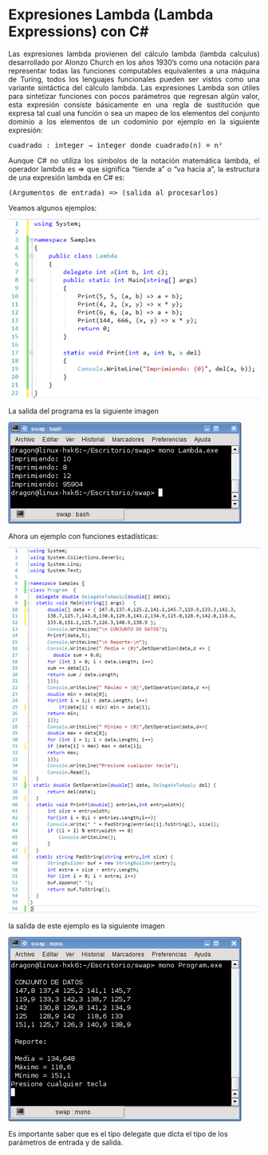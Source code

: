 # Expresiones Lambda (Lambda Expressions) con C#
<p align="justify">
Las expresiones lambda provienen del cálculo lambda (lambda calculus) desarrollado por Alonzo Church en los años 1930’s como una notación para representar todas las funciones computables equivalentes a una máquina de Turing, todos los lenguajes funcionales pueden ser vistos como una variante sintáctica del cálculo lambda.
Las expresiones Lambda son útiles para sintetizar funciones con pocos parámetros que regresan algún valor, esta expresión consiste básicamente en una regla de sustitución que expresa tal cual una función o sea un mapeo de los elementos del conjunto dominio a los elementos de un codominio por ejemplo en la siguiente expresión:
</p>
<pre>
cuadrado : integer → integer donde cuadrado(n) = n²
</pre>
<p align="justify">
Aunque C# no utiliza los símbolos de la notación matemática lambda, el operador lambda es => que significa “tiende a” o “va hacia a”, la estructura de una expresión lambda en C# es:
</p>
<pre>
(Argumentos de entrada) => (salida al procesarlos)
</pre>
<p>
Veamos algunos ejemplos:
</p>
<img src="classLambda.png"/>
<p>
La salida del programa es la siguiente imagen
</p>
<img src="lambda1.png">
<p>
Ahora un ejemplo con funciones estadísticas:
</p>
<img src="MainLambda.png">
<p>
la salida de este ejemplo es la siguiente imagen
</p>
<img src="lambda2.png">
<p>
Es importante saber que es el tipo delegate que dicta el tipo de los parámetros de entrada y de salida.
</p>
